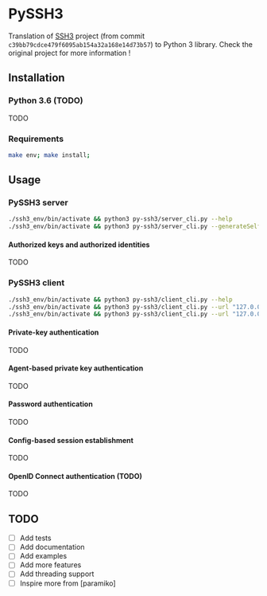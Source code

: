 # PySSH3

Translation of [SSH3](https://github.com/francoismichel/ssh3/tree/c39bb79cdce479f6095ab154a32a168e14d73b57) project (from commit `c39bb79cdce479f6095ab154a32a168e14d73b57`) to Python 3 library. Check the original project for more information ! 

## Installation

### Python 3.6 (TODO)

TODO

### Requirements

```bash
make env; make install;
``` 

## Usage

### PySSH3 server

```bash
./ssh3_env/bin/activate && python3 py-ssh3/server_cli.py --help
./ssh3_env/bin/activate && python3 py-ssh3/server_cli.py --generateSelfSignedCert --enablePasswordLogin --bind "127.0.0.1:4443" --urlPath "/my-secret-path" --verbose
```

#### Authorized keys and authorized identities 
TODO

### PySSH3 client
```bash
./ssh3_env/bin/activate && python3 py-ssh3/client_cli.py --help
./ssh3_env/bin/activate && python3 py-ssh3/client_cli.py --url "127.0.0.1:4443/my-secret-path?user=elniak" --verbose --usePassword
./ssh3_env/bin/activate && python3 py-ssh3/client_cli.py --url "127.0.0.1:4443/my-secret-path?user=elniak" --verbose --privkey ~/.ssh/id_rsa
```

#### Private-key authentication
TODO
#### Agent-based private key authentication
TODO
#### Password authentication
TODO
#### Config-based session establishment
TODO
#### OpenID Connect authentication (TODO)
TODO

## TODO
- [ ] Add tests
- [ ] Add documentation
- [ ] Add examples
- [ ] Add more features
- [ ] Add threading support
- [ ] Inspire more from [paramiko]